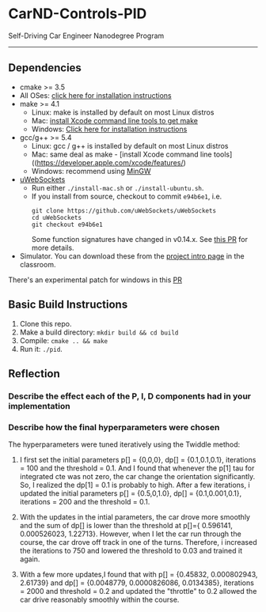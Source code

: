 # CarND-Controls-PID
Self-Driving Car Engineer Nanodegree Program

---

## Dependencies

* cmake >= 3.5
 * All OSes: [click here for installation instructions](https://cmake.org/install/)
* make >= 4.1
  * Linux: make is installed by default on most Linux distros
  * Mac: [install Xcode command line tools to get make](https://developer.apple.com/xcode/features/)
  * Windows: [Click here for installation instructions](http://gnuwin32.sourceforge.net/packages/make.htm)
* gcc/g++ >= 5.4
  * Linux: gcc / g++ is installed by default on most Linux distros
  * Mac: same deal as make - [install Xcode command line tools]((https://developer.apple.com/xcode/features/)
  * Windows: recommend using [MinGW](http://www.mingw.org/)
* [uWebSockets](https://github.com/uWebSockets/uWebSockets)
  * Run either `./install-mac.sh` or `./install-ubuntu.sh`.
  * If you install from source, checkout to commit `e94b6e1`, i.e.
    ```
    git clone https://github.com/uWebSockets/uWebSockets 
    cd uWebSockets
    git checkout e94b6e1
    ```
    Some function signatures have changed in v0.14.x. See [this PR](https://github.com/udacity/CarND-MPC-Project/pull/3) for more details.
* Simulator. You can download these from the [project intro page](https://github.com/udacity/self-driving-car-sim/releases) in the classroom.

There's an experimental patch for windows in this [PR](https://github.com/udacity/CarND-PID-Control-Project/pull/3)

## Basic Build Instructions

1. Clone this repo.
2. Make a build directory: `mkdir build && cd build`
3. Compile: `cmake .. && make`
4. Run it: `./pid`. 

## Reflection 

### Describe the effect each of the P, I, D components had in your implementation






### Describe how the final hyperparameters were chosen

The hyperparameters were tuned iteratively using the Twiddle method:

1. I first set the initial parameters p[] = {0,0,0}, dp[] = {0.1,0.1,0.1}, iterations = 100 and the threshold = 0.1.  And I found that whenever the p[1] tau for integrated cte was not zero, the car change the orientation significantly.  So, I realized the dp[1] = 0.1 is probably to high.  After a few iterations, i updated the initial parameters p[] = {0.5,0,1.0}, dp[] = {0.1,0.001,0.1}, iterations = 200 and the threshold = 0.1.

2. With the updates in the intial parameters, the car drove more smoothly and the sum of dp[] is lower than the threshold at p[]={ 0.596141, 0.000526023, 1.22713}.  However, when I let the car run through the course, the car drove off track in one of the turns.  Therefore, i increased the iterations to 750 and lowered the threshold to 0.03 and trained it again. 

3. With a few more updates,I found that with p[] = {0.45832, 0.000802943, 2.61739} and dp[] = {0.0048779, 0.0000826086, 0.0134385}, iterations = 2000 and threshold = 0.2 and updated the "throttle" to 0.2 allowed the car drive reasonably smoothly within the course. 



